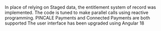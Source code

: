 In place of relying on Staged data, the entitlement system of record was implemented.
The code is tuned to make parallel calls using reactive programming.
PINCALE Payments and Connected Payments are both supported
The user interface has been upgraded using Angular 18